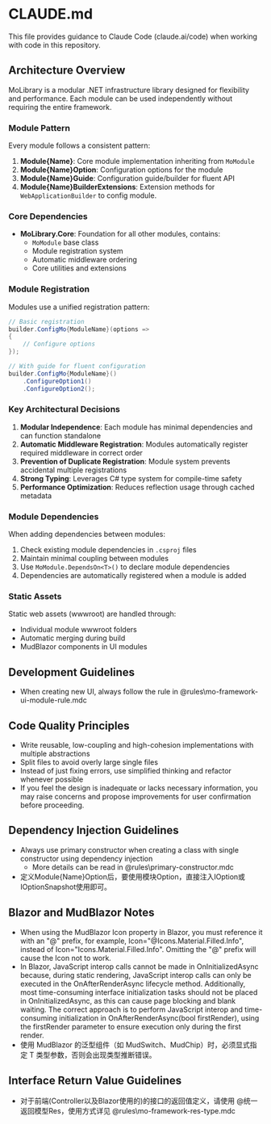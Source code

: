 # CLAUDE.md

This file provides guidance to Claude Code (claude.ai/code) when working with code in this repository.


## Architecture Overview

MoLibrary is a modular .NET infrastructure library designed for flexibility and performance. Each module can be used independently without requiring the entire framework.

### Module Pattern
Every module follows a consistent pattern:
1. **Module{Name}**: Core module implementation inheriting from `MoModule`
2. **Module{Name}Option**: Configuration options for the module
3. **Module{Name}Guide**: Configuration guide/builder for fluent API
4. **Module{Name}BuilderExtensions**: Extension methods for `WebApplicationBuilder` to config module.

### Core Dependencies
- **MoLibrary.Core**: Foundation for all other modules, contains:
  - `MoModule` base class
  - Module registration system
  - Automatic middleware ordering
  - Core utilities and extensions

### Module Registration
Modules use a unified registration pattern:
```csharp
// Basic registration
builder.ConfigMo{ModuleName}(options => 
{
    // Configure options
});

// With guide for fluent configuration
builder.ConfigMo{ModuleName}()
    .ConfigureOption1()
    .ConfigureOption2();
```

### Key Architectural Decisions
1. **Modular Independence**: Each module has minimal dependencies and can function standalone
2. **Automatic Middleware Registration**: Modules automatically register required middleware in correct order
3. **Prevention of Duplicate Registration**: Module system prevents accidental multiple registrations
4. **Strong Typing**: Leverages C# type system for compile-time safety
5. **Performance Optimization**: Reduces reflection usage through cached metadata

### Module Dependencies
When adding dependencies between modules:
1. Check existing module dependencies in `.csproj` files
2. Maintain minimal coupling between modules
3. Use `MoModule.DependsOn<T>()` to declare module dependencies
4. Dependencies are automatically registered when a module is added

### Static Assets
Static web assets (wwwroot) are handled through:
- Individual module wwwroot folders
- Automatic merging during build
- MudBlazor components in UI modules

## Development Guidelines

- When creating new UI, always follow the rule in @rules\mo-framework-ui-module-rule.mdc

## Code Quality Principles
- Write reusable, low-coupling and high-cohesion implementations with multiple abstractions
- Split files to avoid overly large single files
- Instead of just fixing errors, use simplified thinking and refactor whenever possible
- If you feel the design is inadequate or lacks necessary information, you may raise concerns and propose improvements for user confirmation before proceeding.

## Dependency Injection Guidelines
- Always use primary constructor when creating a class with single constructor using dependency injection
  - More details can be read in @rules\primary-constructor.mdc
- 定义Module{Name}Option后，要使用模块Option，直接注入IOption<TModuleOption>或IOptionSnapshot<TModuleOption>使用即可。

## Blazor and MudBlazor Notes
- When using the MudBlazor Icon property in Blazor, you must reference it with an "@" prefix, for example, Icon="@Icons.Material.Filled.Info", instead of Icon="Icons.Material.Filled.Info". Omitting the "@" prefix will cause the Icon not to work.
- In Blazor, JavaScript interop calls cannot be made in OnInitializedAsync because, during static rendering, JavaScript interop calls can only be executed in the OnAfterRenderAsync lifecycle method. Additionally, most time-consuming interface initialization tasks should not be placed in OnInitializedAsync, as this can cause page blocking and blank waiting. The correct approach is to perform JavaScript interop and time-consuming initialization in OnAfterRenderAsync(bool firstRender), using the firstRender parameter to ensure execution only during the first render.
- 使用 MudBlazor 的泛型组件（如 MudSwitch、MudChip）时，必须显式指定 T 类型参数，否则会出现类型推断错误。

## Interface Return Value Guidelines
- 对于前端(Controller以及Blazor使用的)的接口的返回值定义，请使用 @统一返回模型Res，使用方式详见 @rules\mo-framework-res-type.mdc 
```